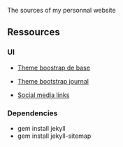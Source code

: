 
The sources of my personnal website

## Ressources

### UI

* [Theme boostrap de base](http://getbootstrap.com/examples/theme/#)

* [Theme bootstrap journal](http://bootswatch.com/journal/#)

* [Social media links](http://lipis.github.io/bootstrap-social/)

### Dependencies

- gem install jekyll
- gem install jekyll-sitemap
    
    
